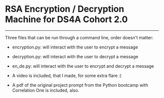 # RSA Encryption / Decryption Machine for DS4A Cohort 2.0
-----
Three files that can be run through a command line, order doesn't matter:
- encryption.py: will interact with the user to encrypt a message
- decryption.py: will interact with the user to decrypt a message
- en_de.py: will interact with the user to encrypt and decrypt a message

- A video is included, that I made, for some extra flare :)

- A pdf of the original project prompt from the Python bootcamp with Correlation One is included, also.